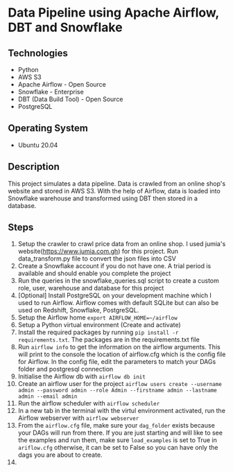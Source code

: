 # Data Pipeline using Apache Airflow, DBT and Snowflake 

## Technologies
* Python 
* AWS S3 
* Apache Airflow - Open Source
* Snowflake - Enterprise
* DBT (Data Build Tool) - Open Source 
* PostgreSQL 

## Operating System 
* Ubuntu 20.04

## Description 
This project simulates a data pipeline. Data is crawled from an online shop's website and stored in AWS S3. With the help of Airflow, data is loaded into Snowflake warehouse and transformed using DBT then stored in a database. 


## Steps
1. Setup the crawler to crawl price data from an online shop. I used jumia's website(https://www.jumia.com.gh) for this project. Run data_transform.py file to convert the json files into CSV
2. Create a Snowflake account if you do not have one. A trial period is available and should enable you complete the project
3. Run the queries in the snowflake_queries.sql script to create a custom role, user, warehouse and database for this project 
4. [Optional] Install PostgreSQL on your development machine which I used to run Airflow. Airflow comes with default SQLite but can also be used on Redshift, Snowflake, PostgreSQL. 
5. Setup the Airflow home `export AIRFLOW_HOME=~/airflow`
5. Setup a Python virtual environment (Create and activate)
6. Install the required packages by running `pip install -r requirements.txt`. The packages are in the requirements.txt file 
7. Run `airflow info` to get the information on the airflow arguments. This will print to the console the location of airflow.cfg which is the config file for Airflow. In the config file, edit the parameters to match your DAGs folder and postgresql connection
8. Initialise the Airflow db with `airflow db init`
9. Create an airflow user for the project `airflow users create --username admin --password admin --role Admin --firstname admin --lastname admin --email admin`
10. Run the airflow scheduler with `airflow scheduler`
11. In a new tab in the terminal with the virtul environment activated, run the Airflow webserver with `airflow webserver`
12. From the `airflow.cfg` file, make sure your `dag_folder` exists because your DAGs will run from there. If you are just starting and will like to see the examples and run them, make sure `load_examples` is set to True in `ariflow.cfg` otherwise, it can be set to False so you can have only the dags you are about to create.
13. 



